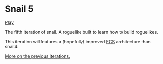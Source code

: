 # Snail 5

[Play](https://luetkemj.github.io/snail5/)

The fifth iteration of snail. A roguelike built to learn how to build roguelikes.

This iteration will features a (hopefully) improved [ECS](http://vasir.net/blog/game-development/how-to-build-entity-component-system-in-javascript) architecture than snail4.

[More on the previous iterations.](https://luetkemj.github.io/191117/yala)
